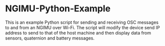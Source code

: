 NGIMU-Python-Example
====================

This is an example Python script for sending and receiving OSC messages to and from an NGIMU over Wi-Fi.  The script will modify the device send IP address to send to that of the host machine and then display data from sensors, quaternion and battery messages.
